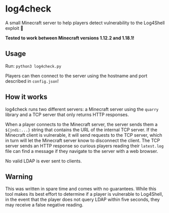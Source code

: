 # log4check
A small Minecraft server to help players detect vulnerability to the Log4Shell exploit 🐚

**Tested to work between Minecraft versions 1.12.2 and 1.18.1!**

## Usage
Run: `python3 log4check.py`

Players can then connect to the server using the hostname and port described in `config.json`!

## How it works
log4check runs two different servers: a Minecraft server using the `quarry` library and a TCP server that only returns HTTP responses.

When a player connects to the Minecraft server, the server sends them a `${jndi:...}` string that contains the URL of the internal TCP server. If the Minecraft client is vulnerable, it will send requests to the TCP server, which in turn will let the Minecraft server know to disconnect the client. The TCP server sends an HTTP response so curious players reading their `latest.log` file can find a message if they navigate to the server with a web browser.

No valid LDAP is ever sent to clients.

## Warning
This was written in spare time and comes with no guarantees. While this tool makes its best effort to determine if a player is vulnerable to Log4Shell, in the event that the player does not query LDAP within five seconds, they may receive a false negative reading.
